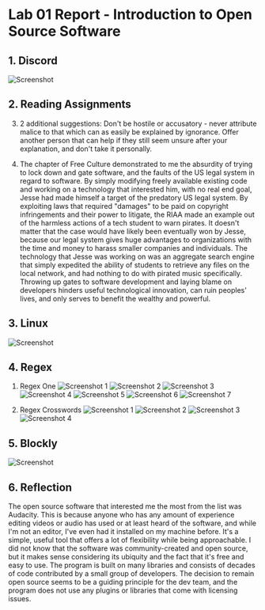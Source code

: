 # Lab 01 Report - Introduction to Open Source Software

## 1. Discord

![Screenshot](images/lab1/discord.PNG)

## 2. Reading Assignments

 3. 2 additional suggestions: Don't be hostile or accusatory - never attribute malice to that which can as easily be explained by ignorance. Offer another person that can help if they still seem unsure after your explanation, and don't take it personally.

 4. The chapter of Free Culture demonstrated to me the absurdity of trying to lock down and gate software, and the faults of the US legal system in regard to software. By simply modifying freely available existing code and working on a technology that interested him, with no real end goal, Jesse had made himself a target of the predatory US legal system. By exploiting laws that required "damages" to be paid on copyright infringements and their power to litigate, the RIAA made an example out of the harmless actions of a tech student to warn pirates. It doesn't matter that the case would have likely been eventually won by Jesse, because our legal system gives huge advantages to organizations with the time and money to harass smaller companies and individuals. The technology that Jesse was working on was an aggregate search engine that simply expedited the ability of students to retrieve any files on the local network, and had nothing to do with pirated music specifically. Throwing up gates to software development and laying blame on developers hinders useful technological innovation, can ruin peoples' lives, and only serves to benefit the wealthy and powerful.

 ## 3. Linux

 ![Screenshot](images/lab1/tree.PNG)

 ## 4. Regex
 
  1. Regex One
  ![Screenshot 1](images/lab1/regex1.PNG)
  ![Screenshot 2](images/lab1/regex2.PNG)
  ![Screenshot 3](images/lab1/regex3.PNG)
  ![Screenshot 4](images/lab1/regex4.PNG)
  ![Screenshot 5](images/lab1/regex5.PNG)
  ![Screenshot 6](images/lab1/regex6.PNG)
  ![Screenshot 7](images/lab1/regex7.PNG)

  2. Regex Crosswords
  ![Screenshot 1](images/lab1/crossword1.PNG)
  ![Screenshot 2](images/lab1/crossword2.PNG)
  ![Screenshot 3](images/lab1/crossword3.PNG)
  ![Screenshot 4](images/lab1/crossword4.PNG)

  ## 5. Blockly

  ![Screenshot](images/lab1/blockly.PNG)

  ## 6. Reflection

  The open source software that interested me the most from the list was Audacity. This is because anyone who has any amount of experience editing videos or audio has used or at least heard of the software, and while I'm not an editor, I've even had it installed on my machine before. It's a simple, useful tool that offers a lot of flexibility while being approachable. I did not know that the software was community-created and open source, but it makes sense considering its ubiquity and the fact that it's free and easy to use. The program is built on many libraries and consists of decades of code contributed by a small group of developers. The decision to remain open source seems to be a guiding principle for the dev team, and the program does not use any plugins or libraries that come with licensing issues.